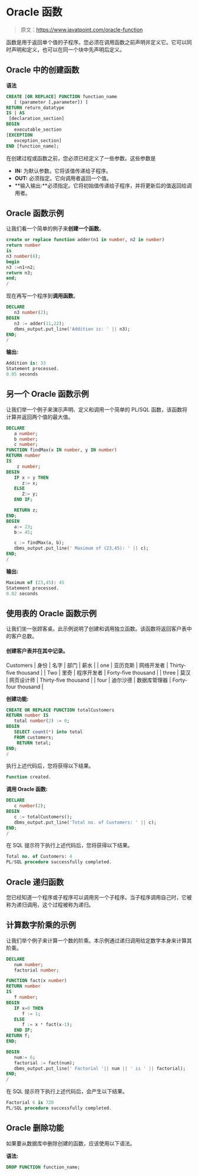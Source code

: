 # Oracle 函数

> 原文：<https://www.javatpoint.com/oracle-function>

函数是用于返回单个值的子程序。您必须在调用函数之前声明并定义它。它可以同时声明和定义，也可以在同一个块中先声明后定义。

## Oracle 中的创建函数

**语法**

```sql
CREATE [OR REPLACE] FUNCTION function_name
   [ (parameter [,parameter]) ]
RETURN return_datatype
IS | AS
 [declaration_section]
BEGIN
   executable_section
[EXCEPTION
   exception_section]
END [function_name];

```

在创建过程或函数之前，您必须已经定义了一些参数。这些参数是

*   **IN:** 为默认参数。它将该值传递给子程序。
*   **OUT:** 必须指定。它向调用者返回一个值。
*   **输入输出:**必须指定。它将初始值传递给子程序，并将更新后的值返回给调用者。

## Oracle 函数示例

让我们看一个简单的例子来**创建一个函数**。

```sql
create or replace function adder(n1 in number, n2 in number)  
return number  
is   
n3 number(8);  
begin  
n3 :=n1+n2;  
return n3;  
end;  
/  

```

现在再写一个程序到**调用函数**。

```sql
DECLARE  
   n3 number(2);  
BEGIN  
   n3 := adder(11,22);  
   dbms_output.put_line('Addition is: ' || n3);  
END;  
/  

```

**输出:**

```sql
Addition is: 33
Statement processed.
0.05 seconds

```

## 另一个 Oracle 函数示例

让我们举一个例子来演示声明、定义和调用一个简单的 PL/SQL 函数，该函数将计算并返回两个值的最大值。

```sql
DECLARE
   a number;
   b number;
   c number;
FUNCTION findMax(x IN number, y IN number) 
RETURN number
IS
    z number;
BEGIN
   IF x > y THEN
      z:= x;
   ELSE
      Z:= y;
   END IF;

   RETURN z;
END; 
BEGIN
   a:= 23;
   b:= 45;

   c := findMax(a, b);
   dbms_output.put_line(' Maximum of (23,45): ' || c);
END;
/

```

**输出:**

```sql
Maximum of (23,45): 45
Statement processed.
0.02 seconds

```

## 使用表的 Oracle 函数示例

让我们坐一张顾客桌。此示例说明了创建和调用独立函数。该函数将返回客户表中的客户总数。

#### 创建客户表并在其中记录。

<caption style="font-weight:bold">Customers</caption>
| 身份 | 名字 | 部门 | 薪水 |
| one | 亚历克斯 | 网络开发者 | Thirty-five thousand |
| Two | 里奇 | 程序开发者 | Forty-five thousand |
| three | 莫汉 | 网页设计师 | Thirty-five thousand |
| four | 迪尔沙德 | 数据库管理器 | Forty-four thousand |

**创建功能:**

```sql
CREATE OR REPLACE FUNCTION totalCustomers
RETURN number IS
   total number(2) := 0;
BEGIN
   SELECT count(*) into total
   FROM customers;
    RETURN total;
END;
/

```

执行上述代码后，您将获得以下结果。

```sql
Function created. 

```

**调用 Oracle 函数:**

```sql
DECLARE
   c number(2);
BEGIN
   c := totalCustomers();
   dbms_output.put_line('Total no. of Customers: ' || c);
END;
/

```

在 SQL 提示符下执行上述代码后，您将获得以下结果。

```sql
Total no. of Customers: 4
PL/SQL procedure successfully completed.

```

## Oracle 递归函数

您已经知道一个程序或子程序可以调用另一个子程序。当子程序调用自己时，它被称为递归调用，这个过程被称为递归。

## 计算数字阶乘的示例

让我们举个例子来计算一个数的阶乘。本示例通过递归调用给定数字本身来计算其阶乘。

```sql
DECLARE
   num number;
   factorial number;

FUNCTION fact(x number)
RETURN number 
IS
   f number;
BEGIN
   IF x=0 THEN
      f := 1;
   ELSE
      f := x * fact(x-1);
   END IF;
RETURN f;
END;

BEGIN
   num:= 6;
   factorial := fact(num);
   dbms_output.put_line(' Factorial '|| num || ' is ' || factorial);
END;
/

```

在 SQL 提示符下执行上述代码后，会产生以下结果。

```sql
Factorial 6 is 720 
PL/SQL procedure successfully completed.

```

## Oracle 删除功能

如果要从数据库中删除创建的函数，应该使用以下语法。

**语法:**

```sql
DROP FUNCTION function_name;

```